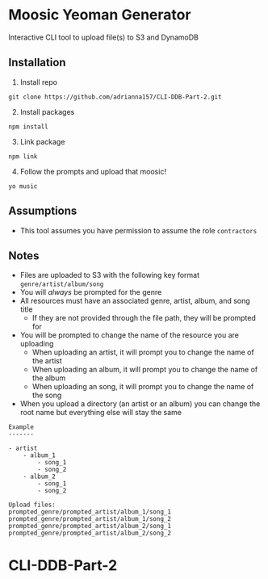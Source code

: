 # Moosic Yeoman Generator

Interactive CLI tool to upload file(s) to S3 and DynamoDB

## Installation

1. Install repo
```
git clone https://github.com/adrianna157/CLI-DDB-Part-2.git
```

2. Install packages
```
npm install
```

3. Link package
```
npm link
```

4. Follow the prompts and upload that moosic!
```
yo music
```

## Assumptions



- This tool assumes you have permission to assume the role `contractors`


## Notes

- Files are uploaded to S3 with the following key format `genre/artist/album/song`
- You will _always_ be prompted for the genre
- All resources must have an associated genre, artist, album, and song title
	- If they are not provided through the file path, they will be prompted for
- You will be prompted to change the name of the resource you are uploading
	- When uploading an artist, it will prompt you to change the name of the artist
	- When uploading an album, it will prompt you to change the name of the album
	- When uploading an song, it will prompt you to change the name of the song
- When you upload a directory (an artist or an album) you can change the root name but everything else will stay the same

```
Example
-------

- artist
	- album_1
		- song_1
		- song_2
	- album_2
		- song_1
		- song_2

Upload files:
prompted_genre/prompted_artist/album_1/song_1
prompted_genre/prompted_artist/album_1/song_2
prompted_genre/prompted_artist/album_2/song_1
prompted_genre/prompted_artist/album_2/song_2

```
# CLI-DDB-Part-2

